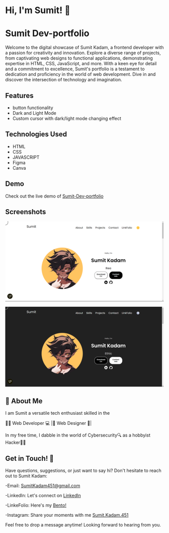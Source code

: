 
# Hi, I'm Sumit! 👋



# Sumit Dev-portfolio

Welcome to the digital showcase of Sumit Kadam, a frontend developer with a passion for creativity and innovation. Explore a diverse range of projects, from captivating web designs to functional applications, demonstrating expertise in HTML, CSS, JavaScript, and more. With a keen eye for detail and a commitment to excellence, Sumit's portfolio is a testament to dedication and proficiency in the world of web development. Dive in and discover the intersection of technology and imagination.
## Features

- button functionality
- Dark and Light Mode
- Custom cursor with dark/light mode changing effect

## Technologies Used

- HTML
- CSS
- JAVASCRIPT 
- Figma
- Canva

## Demo

Check out the live demo of [Sumit-Dev-portfolio](https://sumit-dev-portfolio.pages.dev/)

## Screenshots

![App Screenshot](https://github.com/SumitKadam451/Sumit-Dev-Portfolio/blob/main/home-page.png)

![App Screenshot](https://github.com/SumitKadam451/Sumit-Dev-Portfolio/blob/main/home-page2.png)


## 🚀 About Me
I am Sumit a versatile tech enthusiast skilled in the

👨‍💻 Web Developer 💻 |🎨 Web Designer 🎨| 

In my free time, I dabble in the world of Cybersecurity🔍 as a hobbyist Hacker👨‍💻


## Get in Touch! 📩

Have questions, suggestions, or just want to say hi? Don't hesitate to reach out to Sumit Kadam:

-Email: SumitKadam451@gmail.com

-LinkedIn: Let's connect on [LinkedIn](https://www.linkedin.com/in/sumit-kadam-58b2102b2/)

-LinkeFolio: Here's my [Bento!](https://bento.me/sumit-linkfolio)

-Instagram: Share your moments with me [Sumit.Kadam.451](https://www.instagram.com/sumit.kadam.451/)

Feel free to drop a message anytime! Looking forward to hearing from you.
